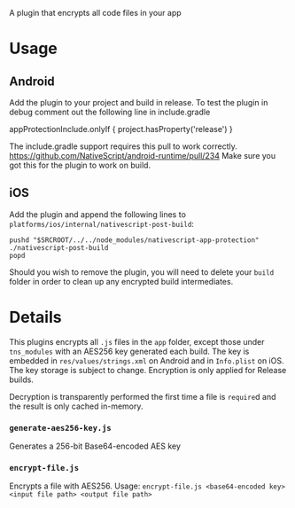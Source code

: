 A plugin that encrypts all code files in your app

# Usage

## Android
Add the plugin to your project and build in release.
To test the plugin in debug comment out the following line in include.gradle

appProtectionInclude.onlyIf { project.hasProperty('release') }

The include.gradle support requires this pull to work correctly. https://github.com/NativeScript/android-runtime/pull/234
Make sure you got this for the plugin to work on build.


## iOS
Add the plugin and append the following lines to `platforms/ios/internal/nativescript-post-build`:
```
pushd "$SRCROOT/../../node_modules/nativescript-app-protection"
./nativescript-post-build
popd
```

Should you wish to remove the plugin, you will need to delete your `build` folder in order to clean up any encrypted build intermediates.

# Details
This plugins encrypts all `.js` files in the `app` folder, except those under `tns_modules` with an AES256 key generated each build. The key is embedded in `res/values/strings.xml` on Android and in `Info.plist` on iOS. The key storage is subject to change. Encryption is only applied for Release builds.

Decryption is transparently performed the first time a file is `require`d and the result is only cached in-memory.

### `generate-aes256-key.js`
Generates a 256-bit Base64-encoded AES key 

### `encrypt-file.js`
Encrypts a file with AES256.
Usage: `encrypt-file.js <base64-encoded key> <input file path> <output file path>`
